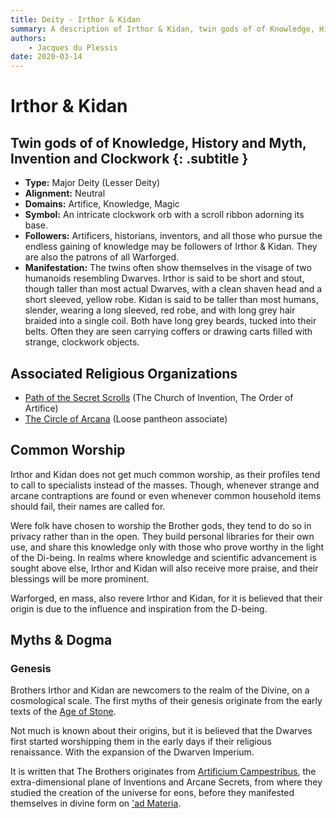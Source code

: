 ```yaml
---
title: Deity - Irthor & Kidan
summary: A description of Irthor & Kidan, twin gods of of Knowledge, History and Myth, Invention and Clockwork.
authors:
    - Jacques du Plessis
date: 2020-03-14
---
```

# Irthor & Kidan
## Twin gods of of Knowledge, History and Myth, Invention and Clockwork {: .subtitle }

* **Type:** Major Deity (Lesser Deity)
* **Alignment:** Neutral
* **Domains:** Artifice, Knowledge, Magic
* **Symbol:** An intricate clockwork orb with a scroll ribbon adorning its base.
* **Followers:** Artificers, historians, inventors, and all those who pursue the endless gaining of knowledge may be followers of Irthor & Kidan. They are also the patrons of all Warforged.
* **Manifestation:** The twins often show themselves in the visage of two humanoids resembling Dwarves.  Irthor is said to be short and stout, though taller than most actual Dwarves, with a clean shaven head and a short sleeved, yellow robe.  Kidan is said to be taller than most humans, slender, wearing a long sleeved, red robe, and with long grey hair braided into a single coil.  Both have long grey beards, tucked into their belts.  Often they are seen carrying coffers or drawing carts filled with strange, clockwork objects.

## Associated Religious Organizations
* [Path of the Secret Scrolls](/religion/organizations/path_of_the_secret_scrolls) (The Church of Invention, The Order of Artifice)
* [The Circle of Arcana](/religion/organizations/circle_of_arcana) (Loose pantheon associate)

## Common Worship
Irthor and Kidan does not get much common worship, as their profiles tend to call to specialists instead of the masses. Though, whenever strange and arcane contraptions are found or even whenever common household items should fail, their names are called for.

Were folk have chosen to worship the Brother gods, they tend to do so in privacy rather than in the open.  They build personal libraries for their own use, and share this knowledge only with those who prove worthy in the light of the Di-being. In realms where knowledge and scientific advancement is sought above else, Irthor and Kidan will also receive more praise, and their blessings will be more prominent.

Warforged, en mass, also revere Irthor and Kidan, for it is believed that their origin is due to the influence and inspiration from the D-being.

## Myths & Dogma
### Genesis
Brothers Irthor and Kidan are newcomers to the realm of the Divine, on a cosmological scale.  The first myths of their genesis originate from the early texts of the [Age of Stone](/history/ages/age_of_stone).

Not much is known about their origins, but it is believed that the Dwarves first started worshipping them in the early days if their religious renaissance. With the expansion of the Dwarven Imperium.

It is written that The Brothers originates from [Artificium Campestribus](/cosmology/planes/artificium_campestribus), the extra-dimensional plane of Inventions and Arcane Secrets, from where they studied the creation of the universe for eons, before they manifested themselves in divine form on ['ad Materia](/cosmology/planes/materia).